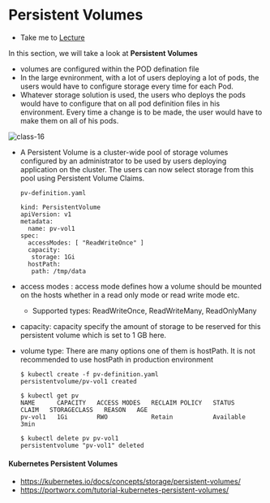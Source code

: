 # Persistent Volumes

  - Take me to [Lecture](https://kodekloud.com/courses/certified-kubernetes-administrator-with-practice-tests/lectures/9808275)

In this section, we will take a look at **Persistent Volumes**

- volumes are configured within the POD defination file
- In the large evnironment, with a lot of users deploying a lot of pods, the users would have to configure storage every time for each Pod.
- Whatever storage solution is used, the users who deploys the pods would have to configure that on all pod definition files in his environment. Every time a change is to be made, the user would have to make them on all of his pods.

![class-16](../../images/class16.PNG)


- A Persistent Volume is a cluster-wide pool of storage volumes configured by an administrator to be used by users deploying application on the cluster. The users can now select storage from this pool using Persistent Volume Claims.

  ```
  pv-definition.yaml
  
  kind: PersistentVolume
  apiVersion: v1
  metadata:
    name: pv-vol1
  spec:
    accessModes: [ "ReadWriteOnce" ]
    capacity:
     storage: 1Gi
    hostPath:
     path: /tmp/data
  ```
-  access modes : access mode defines how a volume should be mounted on the hosts whether in a read only mode or read write mode etc. 
   - Supported types: ReadWriteOnce, ReadWriteMany, ReadOnlyMany

- capacity: capacity specify the amount of storage to be reserved for this persistent volume which is set to 1 GB here.
 
- volume type: There are many options one of them is hostPath. It is not recommended to use hostPath in production environment

  ```
  $ kubectl create -f pv-definition.yaml
  persistentvolume/pv-vol1 created

  $ kubectl get pv
  NAME      CAPACITY   ACCESS MODES   RECLAIM POLICY   STATUS      CLAIM   STORAGECLASS   REASON   AGE
  pv-vol1   1Gi        RWO            Retain           Available                                   3min
  
  $ kubectl delete pv pv-vol1
  persistentvolume "pv-vol1" deleted
  ```

#### Kubernetes Persistent Volumes

- https://kubernetes.io/docs/concepts/storage/persistent-volumes/
- https://portworx.com/tutorial-kubernetes-persistent-volumes/

